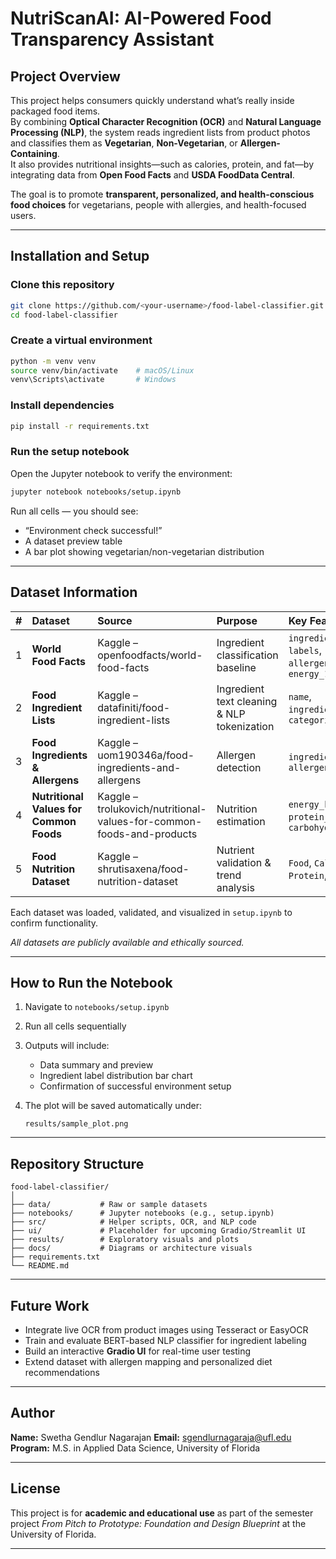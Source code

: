 
# NutriScanAI: AI-Powered Food Transparency Assistant

## Project Overview
This project helps consumers quickly understand what’s really inside packaged food items.  
By combining **Optical Character Recognition (OCR)** and **Natural Language Processing (NLP)**, the system reads ingredient lists from product photos and classifies them as **Vegetarian**, **Non-Vegetarian**, or **Allergen-Containing**.  
It also provides nutritional insights—such as calories, protein, and fat—by integrating data from **Open Food Facts** and **USDA FoodData Central**.  

The goal is to promote **transparent, personalized, and health-conscious food choices** for vegetarians, people with allergies, and health-focused users.

---

## Installation and Setup

### Clone this repository
```bash
git clone https://github.com/<your-username>/food-label-classifier.git
cd food-label-classifier
````

### Create a virtual environment

```bash
python -m venv venv
source venv/bin/activate    # macOS/Linux
venv\Scripts\activate       # Windows
```

### Install dependencies

```bash
pip install -r requirements.txt
```

###  Run the setup notebook

Open the Jupyter notebook to verify the environment:

```bash
jupyter notebook notebooks/setup.ipynb
```

Run all cells — you should see:

* “Environment check successful!”
* A dataset preview table
* A bar plot showing vegetarian/non-vegetarian distribution

---

## Dataset Information
 

| # | Dataset | Source | Purpose | Key Features |
|:-:|:--|:--|:--|:--|
| 1 | **World Food Facts** | Kaggle – openfoodfacts/world-food-facts | Ingredient classification baseline | `ingredients_text`, `labels`, `allergens`, `energy_100g` |
| 2 | **Food Ingredient Lists** | Kaggle – datafiniti/food-ingredient-lists | Ingredient text cleaning & NLP tokenization | `name`, `ingredients`, `categories` |
| 3 | **Food Ingredients & Allergens** | Kaggle – uom190346a/food-ingredients-and-allergens | Allergen detection | `ingredient`, `allergen` |
| 4 | **Nutritional Values for Common Foods** | Kaggle – trolukovich/nutritional-values-for-common-foods-and-products | Nutrition estimation | `energy_kcal`, `protein_g`, `fat_g`, `carbohydrate_g` |
| 5 | **Food Nutrition Dataset** | Kaggle – shrutisaxena/food-nutrition-dataset | Nutrient validation & trend analysis | `Food`, `Calories`, `Protein`, `Fat` |

Each dataset was loaded, validated, and visualized in `setup.ipynb` to confirm functionality.  

*All datasets are publicly available and ethically sourced.*

---

## How to Run the Notebook

1. Navigate to `notebooks/setup.ipynb`
2. Run all cells sequentially
3. Outputs will include:

   * Data summary and preview
   * Ingredient label distribution bar chart
   * Confirmation of successful environment setup
4. The plot will be saved automatically under:

   ```
   results/sample_plot.png
   ```

---

## Repository Structure

```
food-label-classifier/
│
├── data/           # Raw or sample datasets
├── notebooks/      # Jupyter notebooks (e.g., setup.ipynb)
├── src/            # Helper scripts, OCR, and NLP code
├── ui/             # Placeholder for upcoming Gradio/Streamlit UI
├── results/        # Exploratory visuals and plots
├── docs/           # Diagrams or architecture visuals
├── requirements.txt
└── README.md
```

---

## Future Work

* Integrate live OCR from product images using Tesseract or EasyOCR
* Train and evaluate BERT-based NLP classifier for ingredient labeling
* Build an interactive **Gradio UI** for real-time user testing
* Extend dataset with allergen mapping and personalized diet recommendations

---

##  Author

**Name:** Swetha Gendlur Nagarajan
**Email:** [sgendlurnagaraja@ufl.edu](mailto:sgendlurnagaraja@ufl.edu)
**Program:** M.S. in Applied Data Science, University of Florida

---

## License

This project is for **academic and educational use** as part of the semester project *From Pitch to Prototype: Foundation and Design Blueprint* at the University of Florida.

---
